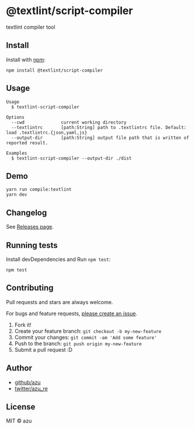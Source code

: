 # @textlint/script-compiler

textlint compiler tool

## Install

Install with [npm](https://www.npmjs.com/):

    npm install @textlint/script-compiler

## Usage

    Usage
      $ textlint-script-compiler 
 
    Options
      --cwd              current working directory
      --textlintrc       [path:String] path to .textlintrc file. Default: load .textlintrc.{json,yaml,js}
      --output-dir       [path:String] output file path that is written of reported result.
 
    Examples
      $ textlint-script-compiler --output-dir ./dist

## Demo

    yarn run compile:textlint
    yarn dev

## Changelog

See [Releases page](https://github.com/textlint/editor/releases).

## Running tests

Install devDependencies and Run `npm test`:

    npm test

## Contributing

Pull requests and stars are always welcome.

For bugs and feature requests, [please create an issue](https://github.com/textlint/editor/issues).

1. Fork it!
2. Create your feature branch: `git checkout -b my-new-feature`
3. Commit your changes: `git commit -am 'Add some feature'`
4. Push to the branch: `git push origin my-new-feature`
5. Submit a pull request :D

## Author

- [github/azu](https://github.com/azu)
- [twitter/azu_re](https://twitter.com/azu_re)

## License

MIT © azu

